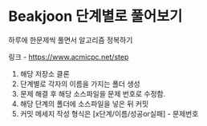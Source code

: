 # Beakjoon 단계별로 풀어보기

하루에 한문제씩 풀면서 알고리즘 정복하기

링크 - https://www.acmicpc.net/step

1. 해당 저장소 클론 
2. 단계별로 각자의 이름을 가지는 폴더 생성
3. 문제 해결 후 해당 소스파일을 문제 번호로 수정함.
4. 해당 단계의 폴더에 소스파일을 넣은 뒤 커밋
5. 커밋 메세지 작성 형식은 [x단계/이름/성공or실패] - 문제번호
